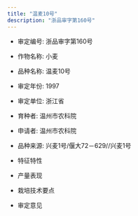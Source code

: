 ```yaml
---
title: "温麦10号"
description: "浙品审字第160号"
---
```

* 审定编号:  浙品审字第160号

*  作物名称:  小麦

*  品种名称:  温麦10号

*  审定年份:  1997

*  审定单位:  浙江省

* 育种者:  温州市农科院

*  申请者:  温州市农科院

*  品种来源:  兴麦1号/偃大72－629//兴麦1号

*  特征特性


*  产量表现


*  栽培技术要点


*  审定意见

